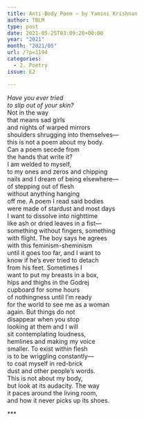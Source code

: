 ```yaml
---
title: Anti-Body Poem – by Yamini Krishnan
author: TBLM
type: post
date: 2021-05-25T03:09:20+00:00
year: "2021"
month: "2021/05"
url: /?p=1194
categories:
  - 2. Poetry
issue: E2

---
```

_Have you ever tried  
to slip out of your skin?_  
Not in the way  
that means sad girls  
and nights of warped mirrors  
shoulders shrugging into themselves—  
this is not a poem about my body.  
Can a poem secede from  
the hands that write it?  
I am welded to myself,  
to my ones and zeros and chipping  
nails and I dream of being elsewhere—  
of stepping out of flesh  
without anything hanging  
off me. A poem I read said bodies  
were made of stardust and most days  
I want to dissolve into nighttime  
like ash or dried leaves in a fist—  
something without fingers, something  
with flight. The boy says he agrees  
with this feminism-sheminism  
until it goes too far, and I want to  
know if he’s ever tried to detach  
from his feet. Sometimes I  
want to put my breasts in a box,  
hips and thighs in the Godrej  
cupboard for some hours  
of nothingness until I’m ready  
for the world to see me as a woman  
again. But things do not  
disappear when you stop  
looking at them and I will  
sit contemplating loudness,  
hemlines and making my voice  
smaller. To exist within flesh  
is to be wriggling constantly—  
to coat myself in red-brick  
dust and other people’s words.  
This is not about my body,  
but look at its audacity. The way  
it paces around the living room,  
and how it never picks up its shoes.

\***